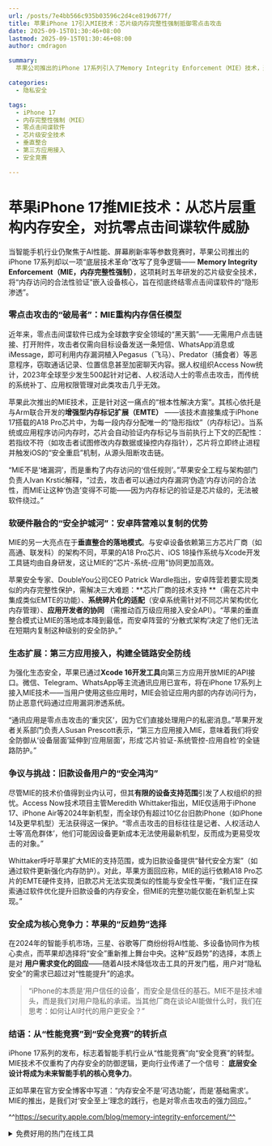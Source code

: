 ```yaml
---
url: /posts/7e4bb566c935b03596c2d4ce819d677f/
title: 苹果iPhone 17引入MIE技术：芯片级内存完整性强制抵御零点击攻击
date: 2025-09-15T01:30:46+08:00
lastmod: 2025-09-15T01:30:46+08:00
author: cmdragon

summary:
  苹果公司推出的iPhone 17系列引入了Memory Integrity Enforcement（MIE）技术，通过芯片级内存完整性验证，有效对抗零点击间谍软件威胁。MIE技术依托与Arm联合开发的增强型内存标记扩展（EMTE），为内存分配唯一标记，确保访问合法性，防止恶意代码渗透。苹果的垂直整合模式使MIE在芯片、系统和应用层面高效协同，第三方应用如微信、Telegram等也已接入MIE。尽管技术先进，MIE仅支持新机型，旧款设备用户面临安全风险。苹果此举标志着智能手机行业从性能竞赛转向安全竞赛，底层安全设计成为核心竞争力。

categories:
  - 隐私安全

tags:
  - iPhone 17
  - 内存完整性强制（MIE）
  - 零点击间谍软件
  - 芯片级安全技术
  - 垂直整合
  - 第三方应用接入
  - 安全竞赛

---
```


# 苹果iPhone 17推MIE技术：从芯片层重构内存安全，对抗零点击间谍软件威胁

当智能手机行业仍聚焦于AI性能、屏幕刷新率等参数竞赛时，苹果公司推出的iPhone 17系列却以一项“底层技术革命”改写了竞争逻辑——
**Memory Integrity Enforcement（MIE，内存完整性强制）**，这项耗时五年研发的芯片级安全技术，将“内存访问的合法性验证”嵌入设备核心，旨在彻底终结零点击间谍软件的“隐形渗透”。

### **零点击攻击的“破局者”：MIE重构内存信任模型**

近年来，零点击间谍软件已成为全球数字安全领域的“黑天鹅”——无需用户点击链接、打开附件，攻击者仅需向目标设备发送一条短信、WhatsApp消息或iMessage，即可利用内存漏洞植入Pegasus（飞马）、Predator（捕食者）等恶意程序，窃取通话记录、位置信息甚至加密聊天内容。据人权组织Access
Now统计，2023年全球至少发生500起针对记者、人权活动人士的零点击攻击，而传统的系统补丁、应用权限管理对此类攻击几乎无效。

苹果此次推出的MIE技术，正是针对这一痛点的“根本性解决方案”。其核心依托是与Arm联合开发的**增强型内存标记扩展（EMTE）**
——该技术直接集成于iPhone 17搭载的A18
Pro芯片中，为每一段内存分配唯一的“隐形指纹”（内存标记）。当系统或应用程序访问内存时，芯片会自动验证内存标记与当前执行上下文的匹配性：若指纹不符（如攻击者试图修改内存数据或操控内存指针），芯片将立即终止进程并触发iOS的“安全重启”机制，从源头阻断攻击链。

“MIE不是‘堵漏洞’，而是重构了内存访问的‘信任规则’。”苹果安全工程与架构部门负责人Ivan
Krstić解释，“过去，攻击者可以通过内存漏洞‘伪造’内存访问的合法性，而MIE让这种‘伪造’变得不可能——因为内存标记的验证是芯片级的，无法被软件绕过。”

### **软硬件融合的“安全护城河”：安卓阵营难以复制的优势**

MIE的另一大亮点在于**垂直整合的落地模式**。与安卓设备依赖第三方芯片厂商（如高通、联发科）的架构不同，苹果的A18 Pro芯片、iOS
18操作系统与Xcode开发工具链均由自身研发，这让MIE的“芯片-系统-应用”协同更加高效。

苹果安全专家、DoubleYou公司CEO Patrick Wardle指出，安卓阵营若要实现类似的内存完整性保护，需解决三大难题：**芯片厂商的技术支持
**（需在芯片中集成类似EMTE的功能）、**系统碎片化的适配**（安卓系统需针对不同芯片架构优化内存管理）、**应用开发者的协同**
（需推动百万级应用接入安全API）。“苹果的垂直整合模式让MIE的落地成本降到最低，而安卓阵营的‘分散式架构’决定了他们无法在短期内复制这种级别的安全防护。”

### **生态扩展：第三方应用接入，构建全链路安全防线**

为强化生态安全，苹果已通过**Xcode 16开发工具**向第三方应用开放MIE的API接口。微信、Telegram、WhatsApp等主流通讯应用已宣布，将在iPhone
17系列上接入MIE技术——当用户使用这些应用时，MIE会验证应用内部的内存访问行为，防止恶意代码通过应用漏洞渗透系统。

“通讯应用是零点击攻击的‘重灾区’，因为它们直接处理用户的私密消息。”苹果开发者关系部门负责人Susan
Prescott表示，“第三方应用接入MIE，意味着我们将安全防御从‘设备层面’延伸到‘应用层面’，形成‘芯片验证-系统管控-应用自检’的全链路防护。”

### **争议与挑战：旧款设备用户的“安全鸿沟”**

尽管MIE的技术价值得到业内认可，但其**有限的设备支持范围**引发了人权组织的担忧。Access Now技术项目主管Meredith
Whittaker指出，MIE仅适用于iPhone 17、iPhone Air等2024年新机型，而全球仍有超过10亿台旧款iPhone（如iPhone
14及更早机型）无法获得这一保护。“零点击攻击的目标往往是记者、人权活动人士等‘高危群体’，他们可能因设备更新成本无法使用最新机型，反而成为更易受攻击的对象。”

Whittaker呼吁苹果扩大MIE的支持范围，或为旧款设备提供“替代安全方案”（如通过软件更新强化内存防护）。对此，苹果方面回应称，MIE的运行依赖A18
Pro芯片的EMTE硬件支持，旧款芯片无法实现类似的性能与安全性平衡，“我们正在探索通过软件优化提升旧款设备的内存安全，但MIE的完整功能仅能在新机型上实现。”

### **安全成为核心竞争力：苹果的“反趋势”选择**

在2024年的智能手机市场，三星、谷歌等厂商纷纷将AI性能、多设备协同作为核心卖点，而苹果却选择将“安全”重新推上舞台中央。这种“反趋势”的选择，本质上是对
**用户需求变化的回应**——随着AI技术降低攻击工具的开发门槛，用户对“隐私安全”的需求已超过对“性能提升”的追求。

> “iPhone的本质是‘用户信任的设备’，而安全是信任的基石。MIE不是技术噱头，而是我们对用户隐私的承诺。当其他厂商在谈论AI能做什么时，我们在思考：如何让AI时代的用户更安全？”

### **结语：从“性能竞赛”到“安全竞赛”的转折点**

iPhone 17系列的发布，标志着智能手机行业从“性能竞赛”向“安全竞赛”的转型。MIE技术不仅重构了内存安全的防御逻辑，更向行业传递了一个信号：
**底层安全设计将成为未来智能手机的核心竞争力**。

正如苹果在官方安全博客中写道：“内存安全不是‘可选功能’，而是‘基础需求’。MIE的推出，是我们对‘安全至上’理念的践行，也是对零点击攻击的强力回应。”

^^https://security.apple.com/blog/memory-integrity-enforcement/^^


<details>
<summary>免费好用的热门在线工具</summary>

- [歌词生成工具 - 应用商店 | By cmdragon](https://tools.cmdragon.cn/zh/apps/lyrics-generator)
- [网盘资源聚合搜索 - 应用商店 | By cmdragon](https://tools.cmdragon.cn/zh/apps/cloud-drive-search)
- [ASCII字符画生成器 - 应用商店 | By cmdragon](https://tools.cmdragon.cn/zh/apps/ascii-art-generator)
- [JSON Web Tokens 工具 - 应用商店 | By cmdragon](https://tools.cmdragon.cn/zh/apps/jwt-tool)
- [Bcrypt 密码工具 - 应用商店 | By cmdragon](https://tools.cmdragon.cn/zh/apps/bcrypt-tool)
- [GIF 合成器 - 应用商店 | By cmdragon](https://tools.cmdragon.cn/zh/apps/gif-composer)
- [GIF 分解器 - 应用商店 | By cmdragon](https://tools.cmdragon.cn/zh/apps/gif-decomposer)
- [文本隐写术 - 应用商店 | By cmdragon](https://tools.cmdragon.cn/zh/apps/text-steganography)
- [CMDragon 在线工具 - 高级AI工具箱与开发者套件 | 免费好用的在线工具](https://tools.cmdragon.cn/zh)
- [应用商店 - 发现1000+提升效率与开发的AI工具和实用程序 | 免费好用的在线工具](https://tools.cmdragon.cn/zh/apps?category=trending)
- [CMDragon 更新日志 - 最新更新、功能与改进 | 免费好用的在线工具](https://tools.cmdragon.cn/zh/changelog)
- [支持我们 - 成为赞助者 | 免费好用的在线工具](https://tools.cmdragon.cn/zh/sponsor)
- [AI文本生成图像 - 应用商店 | 免费好用的在线工具](https://tools.cmdragon.cn/zh/apps/text-to-image-ai)
- [临时邮箱 - 应用商店 | 免费好用的在线工具](https://tools.cmdragon.cn/zh/apps/temp-email)
- [二维码解析器 - 应用商店 | 免费好用的在线工具](https://tools.cmdragon.cn/zh/apps/qrcode-parser)
- [文本转思维导图 - 应用商店 | 免费好用的在线工具](https://tools.cmdragon.cn/zh/apps/text-to-mindmap)
- [正则表达式可视化工具 - 应用商店 | 免费好用的在线工具](https://tools.cmdragon.cn/zh/apps/regex-visualizer)
- [文件隐写工具 - 应用商店 | 免费好用的在线工具](https://tools.cmdragon.cn/zh/apps/steganography-tool)
- [IPTV 频道探索器 - 应用商店 | 免费好用的在线工具](https://tools.cmdragon.cn/zh/apps/iptv-explorer)
- [快传 - 应用商店 | 免费好用的在线工具](https://tools.cmdragon.cn/zh/apps/snapdrop)
- [随机抽奖工具 - 应用商店 | 免费好用的在线工具](https://tools.cmdragon.cn/zh/apps/lucky-draw)
- [动漫场景查找器 - 应用商店 | 免费好用的在线工具](https://tools.cmdragon.cn/zh/apps/anime-scene-finder)
- [时间工具箱 - 应用商店 | 免费好用的在线工具](https://tools.cmdragon.cn/zh/apps/time-toolkit)
- [网速测试 - 应用商店 | 免费好用的在线工具](https://tools.cmdragon.cn/zh/apps/speed-test)
- [AI 智能抠图工具 - 应用商店 | 免费好用的在线工具](https://tools.cmdragon.cn/zh/apps/background-remover)
- [背景替换工具 - 应用商店 | 免费好用的在线工具](https://tools.cmdragon.cn/zh/apps/background-replacer)
- [艺术二维码生成器 - 应用商店 | 免费好用的在线工具](https://tools.cmdragon.cn/zh/apps/artistic-qrcode)
- [Open Graph 元标签生成器 - 应用商店 | 免费好用的在线工具](https://tools.cmdragon.cn/zh/apps/open-graph-generator)
- [图像对比工具 - 应用商店 | 免费好用的在线工具](https://tools.cmdragon.cn/zh/apps/image-comparison)
- [图片压缩专业版 - 应用商店 | 免费好用的在线工具](https://tools.cmdragon.cn/zh/apps/image-compressor)
- [密码生成器 - 应用商店 | 免费好用的在线工具](https://tools.cmdragon.cn/zh/apps/password-generator)
- [SVG优化器 - 应用商店 | 免费好用的在线工具](https://tools.cmdragon.cn/zh/apps/svg-optimizer)
- [调色板生成器 - 应用商店 | 免费好用的在线工具](https://tools.cmdragon.cn/zh/apps/color-palette)
- [在线节拍器 - 应用商店 | 免费好用的在线工具](https://tools.cmdragon.cn/zh/apps/online-metronome)
- [IP归属地查询 - 应用商店 | 免费好用的在线工具](https://tools.cmdragon.cn/zh/apps/ip-geolocation)
- [CSS网格布局生成器 - 应用商店 | 免费好用的在线工具](https://tools.cmdragon.cn/zh/apps/css-grid-layout)
- [邮箱验证工具 - 应用商店 | 免费好用的在线工具](https://tools.cmdragon.cn/zh/apps/email-validator)
- [书法练习字帖 - 应用商店 | 免费好用的在线工具](https://tools.cmdragon.cn/zh/apps/calligraphy-practice)
- [金融计算器套件 - 应用商店 | 免费好用的在线工具](https://tools.cmdragon.cn/zh/apps/finance-calculator-suite)
- [中国亲戚关系计算器 - 应用商店 | 免费好用的在线工具](https://tools.cmdragon.cn/zh/apps/chinese-kinship-calculator)
- [Protocol Buffer 工具箱 - 应用商店 | 免费好用的在线工具](https://tools.cmdragon.cn/zh/apps/protobuf-toolkit)
- [IP归属地查询 - 应用商店 | 免费好用的在线工具](https://tools.cmdragon.cn/zh/apps/ip-geolocation)
- [图片无损放大 - 应用商店 | 免费好用的在线工具](https://tools.cmdragon.cn/zh/apps/image-upscaler)
- [文本比较工具 - 应用商店 | 免费好用的在线工具](https://tools.cmdragon.cn/zh/apps/text-compare)
- [IP批量查询工具 - 应用商店 | 免费好用的在线工具](https://tools.cmdragon.cn/zh/apps/ip-batch-lookup)
- [域名查询工具 - 应用商店 | 免费好用的在线工具](https://tools.cmdragon.cn/zh/apps/domain-finder)
- [DNS工具箱 - 应用商店 | 免费好用的在线工具](https://tools.cmdragon.cn/zh/apps/dns-toolkit)
- [网站图标生成器 - 应用商店 | 免费好用的在线工具](https://tools.cmdragon.cn/zh/apps/favicon-generator)
- [XML Sitemap](https://tools.cmdragon.cn/sitemap_index.xml)

</details>
